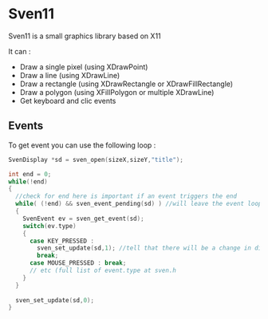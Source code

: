 # Sven11
Sven11 is a small graphics library based on X11

It can :  
- Draw a single pixel (using XDrawPoint)
- Draw a line (using XDrawLine)
- Draw a rectangle (using XDrawRectangle or XDrawFillRectangle)
- Draw a polygon (using XFillPolygon or multiple XDrawLine)
- Get keyboard and clic events

## Events

To get event you can use the following loop : 
```c
SvenDisplay *sd = sven_open(sizeX,sizeY,"title");

int end = 0;
while(!end)
{
  //check for end here is important if an event triggers the end 
  while( (!end) && sven_event_pending(sd) ) //will leave the event loop is update is set to 1 (chang in display)
  {
    SvenEvent ev = sven_get_event(sd);
    switch(ev.type)
    {
      case KEY_PRESSED : 
        sven_set_update(sd,1); //tell that there will be a change in display
        break;
      case MOUSE_PRESSED : break;
      // etc (full list of event.type at sven.h
    }
  }
  
  sven_set_update(sd,0);
}
```
